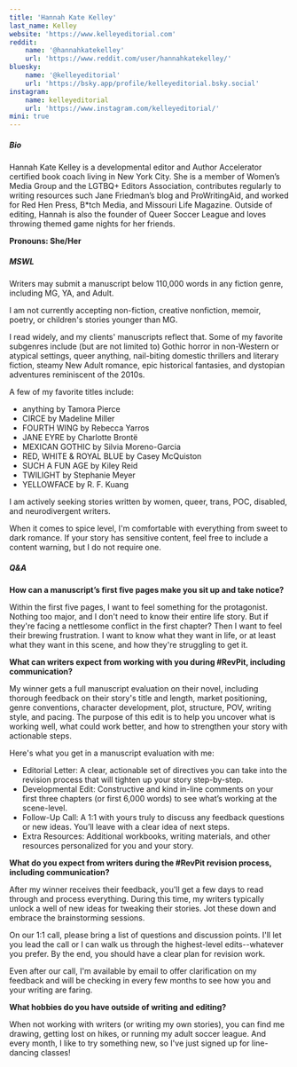 ```yaml
---
title: 'Hannah Kate Kelley'
last_name: Kelley
website: 'https://www.kelleyeditorial.com'
reddit:
    name: '@hannahkatekelley'
    url: 'https://www.reddit.com/user/hannahkatekelley/'
bluesky:
    name: '@kelleyeditorial'
    url: 'https://bsky.app/profile/kelleyeditorial.bsky.social'
instagram:
    name: kelleyeditorial
    url: 'https://www.instagram.com/kelleyeditorial/'
mini: true
---
```


##### Bio

Hannah Kate Kelley is a developmental editor and Author Accelerator certified book coach living in New York City. She is a member of Women’s Media Group and the LGTBQ+ Editors Association, contributes regularly to writing resources such Jane Friedman’s blog and ProWritingAid, and worked for Red Hen Press, B\*tch Media, and Missouri Life Magazine. Outside of editing, Hannah is also the founder of Queer Soccer League and loves throwing themed game nights for her friends.

**Pronouns: She/Her**

##### MSWL

Writers may submit a manuscript below 110,000 words in any fiction genre, including MG, YA, and Adult.

I am not currently accepting non-fiction, creative nonfiction, memoir, poetry, or children's stories younger than MG.

I read widely, and my clients' manuscripts reflect that. Some of my favorite subgenres include (but are not limited to) Gothic horror in non-Western or atypical settings, queer anything, nail-biting domestic thrillers and literary fiction, steamy New Adult romance, epic historical fantasies, and dystopian adventures reminiscent of the 2010s.

A few of my favorite titles include:
* anything by Tamora Pierce
* CIRCE by Madeline Miller
* FOURTH WING by Rebecca Yarros
* JANE EYRE by Charlotte Brontë
* MEXICAN GOTHIC by Silvia Moreno-Garcia
* RED, WHITE & ROYAL BLUE by Casey McQuiston
* SUCH A FUN AGE by Kiley Reid
* TWILIGHT by Stephanie Meyer
* YELLOWFACE by R. F. Kuang

I am actively seeking stories written by women, queer, trans, POC, disabled, and neurodivergent writers.

When it comes to spice level, I'm comfortable with everything from sweet to dark romance. If your story has sensitive content, feel free to include a content warning, but I do not require one.

##### Q&A

**How can a manuscript’s first five pages make you sit up and take notice?** 

Within the first five pages, I want to feel something for the protagonist. Nothing too major, and I don't need to know their entire life story. But if they're facing a nettlesome conflict in the first chapter? Then I want to feel their brewing frustration. I want to know what they want in life, or at least what they want in this scene, and how they're struggling to get it.

**What can writers expect from working with you during #RevPit, including communication?**

My winner gets a full manuscript evaluation on their novel, including thorough feedback on their story's title and length, market positioning, genre conventions, character development, plot, structure, POV, writing style, and pacing. The purpose of this edit is to help you uncover what is working well, what could work better, and how to strengthen your story with actionable steps.

Here's what you get in a manuscript evaluation with me:
* Editorial Letter: A clear, actionable set of directives you can take into the revision process that will tighten up your story step-by-step.
* Developmental Edit: Constructive and kind in-line comments on your first three chapters (or first 6,000 words) to see what’s working at the scene-level.
* Follow-Up Call: A 1:1 with yours truly to discuss any feedback questions or new ideas. You’ll leave with a clear idea of next steps.
* Extra Resources: Additional workbooks, writing materials, and other resources personalized for you and your story.

**What do you expect from writers during the #RevPit revision process, including communication?**

After my winner receives their feedback, you'll get a few days to read through and process everything. During this time, my writers typically unlock a well of new ideas for tweaking their stories. Jot these down and embrace the brainstorming sessions.

On our 1:1 call, please bring a list of questions and discussion points. I'll let you lead the call or I can walk us through the highest-level edits--whatever you prefer. By the end, you should have a clear plan for revision work.

Even after our call, I'm available by email to offer clarification on my feedback and will be checking in every few months to see how you and your writing are faring.

**What hobbies do you have outside of writing and editing?**

When not working with writers (or writing my own stories), you can find me drawing, getting lost on hikes, or running my adult soccer league. And every month, I like to try something new, so I've just signed up for line-dancing classes!